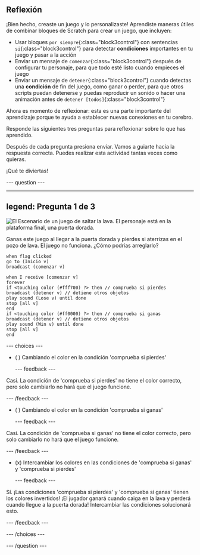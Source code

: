 ## Reflexión

¡Bien hecho, creaste un juego y lo personalizaste! Aprendiste maneras útiles de combinar bloques de Scratch para crear un juego, que incluyen:
+ Usar bloques `por siempre`{:class="block3control"} con sentencias `si`{:class="block3control"} para detectar **condiciones** importantes en tu juego y pasar a la acción
+ Enviar un mensaje de `comenzar`{:class="block3control"} después de configurar tu personaje, para que todo esté listo cuando empieces el juego
+ Enviar un mensaje de `detener`{:class="block3control"} cuando detectas una **condición** de fin del juego, como ganar o perder, para que otros scripts puedan detenerse y puedas reproducir un sonido o hacer una animación antes de `detener [todos]`{:class="block3control"}

Ahora es momento de reflexionar: esta es una parte importante del aprendizaje porque te ayuda a establecer nuevas conexiones en tu cerebro.

Responde las siguientes tres preguntas para reflexionar sobre lo que has aprendido.

Después de cada pregunta presiona enviar. Vamos a guiarte hacia la respuesta correcta. Puedes realizar esta actividad tantas veces como quieras.

¡Qué te diviertas!

--- question ---

---
legend: Pregunta 1 de 3
---

![El Escenario de un juego de saltar la lava. El personaje está en la plataforma final, una puerta dorada.](images/quiz-lava-stage.png)

Ganas este juego al llegar a la puerta dorada y pierdes si aterrizas en el pozo de lava. El juego no funciona. ¿Cómo podrías arreglarlo?

```blocks3
when flag clicked
go to (Inicio v)
broadcast (comenzar v)
```

```blocks3
when I receive [comenzar v]
forever
if <touching color (#fff700) ?> then // comprueba si pierdes
broadcast (detener v) // detiene otros objetos
play sound (Lose v) until done
stop [all v]
end
if <touching color (#ff0000) ?> then // comprueba si ganas
broadcast (detener v) // detiene otros objetos
play sound (Win v) until done
stop [all v]
end
```


--- choices ---

- ( ) Cambiando el color en la condición 'comprueba si pierdes'

  --- feedback ---

Casi. La condición de 'comprueba si pierdes' no tiene el color correcto, pero solo cambiarlo no hará que el juego funcione.

  --- /feedback ---

- ( ) Cambiando el color en la condición 'comprueba si ganas'

  --- feedback ---

Casi. La condición de 'comprueba si ganas' no tiene el color correcto, pero solo cambiarlo no hará que el juego funcione.

  --- /feedback ---

- (x) Intercambiar los colores en las condiciones de 'comprueba si ganas' y 'comprueba si pierdes'

  --- feedback ---

Sí. ¡Las condiciones 'comprueba si pierdes' y 'comprueba si ganas' tienen los colores invertidos! ¡El jugador ganará cuando caiga en la lava y perderá cuando llegue a la puerta dorada! Intercambiar las condiciones solucionará esto.

  --- /feedback ---

--- /choices ---

--- /question ---
